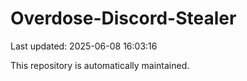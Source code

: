 # Overdose-Discord-Stealer

Last updated: 2025-06-08 16:03:16

This repository is automatically maintained.
